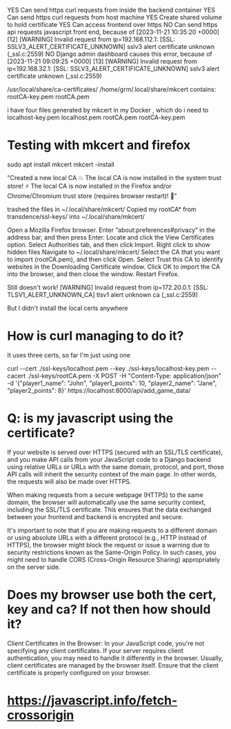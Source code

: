 YES	Can send https curl requests from inside the backend container
YES	Can send https curl requests from host machine 
YES Create shared volume to hold certificate
YES	Can access frontend over https
NO	Can send https api requests javascript front end, because of
[2023-11-21 10:35:20 +0000] [12] [WARNING] Invalid request from ip=192.168.112.1: [SSL: SSLV3_ALERT_CERTIFICATE_UNKNOWN] sslv3 alert certificate unknown (_ssl.c:2559)
NO	Django admin dashboard causes this error, because of
[2023-11-21 09:09:25 +0000] [13] [WARNING] Invalid request from ip=192.168.32.1: [SSL: SSLV3_ALERT_CERTIFICATE_UNKNOWN] sslv3 alert certificate unknown (_ssl.c:2559)

/usr/local/share/ca-certificates/
/home/grm/.local/share/mkcert contains:
rootCA-key.pem  rootCA.pem

i have four files generated by mkcert in my Docker , which do i need to 
localhost-key.pem
localhost.pem
rootCA.pem
rootCA-key.pem

# Testing with mkcert and firefox

sudo apt install mkcert
mkcert -install

"Created a new local CA 💥
The local CA is now installed in the system trust store! ⚡️
The local CA is now installed in the Firefox and/or Chrome/Chromium trust store (requires browser restart)! 🦊"

trashed the files in ~/.local/share/mkcert/
Copied my rootCA* from transdence/ssl-keys/ into ~/.local/share/mkcert/

Open a Mozilla Firefox browser.
Enter “about:preferences#privacy” in the address bar, and then press Enter.
Locate and click the View Certificates option.
Select Authorities tab, and then click Import.
Right click to show hidden files
Navigate to ~/.local/share/mkcert/
Select the CA that you want to import (rootCA.pem), and then click Open.
Select Trust this CA to identify websites in the Downloading Certificate window.
Click OK to import the CA into the browser, and then close the window.
Restart Firefox. 

Still doesn't work! [WARNING] Invalid request from ip=172.20.0.1: [SSL: TLSV1_ALERT_UNKNOWN_CA] tlsv1 alert unknown ca (_ssl.c:2559)

But I didn't install the local certs anywhere

# How is curl managing to do it?
It uses three certs, so far I'm just using one

curl --cert ./ssl-keys/localhost.pem --key ./ssl-keys/localhost-key.pem --cacert ./ssl-keys/rootCA.pem -X POST -H "Content-Type: application/json" -d '{"player1_name": "John", "player1_points": 10, "player2_name": "Jane", "player2_points": 8}' https://localhost:8000/api/add_game_data/

# Q: is my javascript using the certificate?

If your website is served over HTTPS (secured with an SSL/TLS certificate), and you make API calls from your JavaScript code to a Django backend using relative URLs or URLs with the same domain, protocol, and port, those API calls will inherit the security context of the main page. In other words, the requests will also be made over HTTPS.

When making requests from a secure webpage (HTTPS) to the same domain, the browser will automatically use the same security context, including the SSL/TLS certificate. This ensures that the data exchanged between your frontend and backend is encrypted and secure.

It's important to note that if you are making requests to a different domain or using absolute URLs with a different protocol (e.g., HTTP instead of HTTPS), the browser might block the request or issue a warning due to security restrictions known as the Same-Origin Policy. In such cases, you might need to handle CORS (Cross-Origin Resource Sharing) appropriately on the server side.

# Does my browser use both the cert, key and ca? If not then how should it?

Client Certificates in the Browser:
In your JavaScript code, you're not specifying any client certificates. If your server requires client authentication, you may need to handle it differently in the browser. Usually, client certificates are managed by the browser itself. Ensure that the client certificate is properly configured on your browser.

# https://javascript.info/fetch-crossorigin
